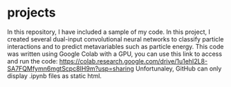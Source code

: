 # projects

In this repository, I have included a sample of my code. In this project, I created several dual-input convolutional neural networks to classify particle interactions and to predict metavariables such as particle energy. 
This code was written using Google Colab with a GPU, you can use this link to access and run the code: 
https://colab.research.google.com/drive/1u1ehI2L8-SA7FQMfymn6mgtScpc8IH9m?usp=sharing
Unfortunaley, GitHub can only display .ipynb files as static html. 
